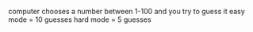 computer chooses a number between 1-100 and you try to guess it 
easy mode = 10 guesses
hard mode = 5 guesses
